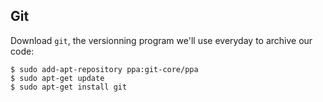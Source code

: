 ## Git

Download `git`, the versionning program we'll use everyday to archive our code:

```
$ sudo add-apt-repository ppa:git-core/ppa
$ sudo apt-get update
$ sudo apt-get install git
```

